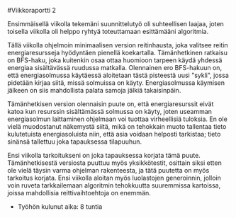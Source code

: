 #Viikkoraportti 2

Ensimmäisellä viikolla tekemäni suunnittelutyö oli suhteellisen laajaa, joten toisella viikolla oli helppo ryhtyä toteuttamaan esittämääni algoritmia.

Tällä viikolla ohjelmoin minimaalisen version reitinhausta, joka valitsee reitin energiaresursseja hyödyntäen pienellä koekartalla. Tämänhetkinen ratkaisu on BFS-haku, joka kuitenkin osaa ottaa huomioon tarpeen käydä yhdessä energiaa sisältävässä ruudussa matkalla. Olennainen ero BFS-hakuun on, että energiasolmussa käytäessä aloitetaan tästä pisteestä uusi "sykli", jossa pidetään kirjaa siitä, missä solmuissa on käyty. Energiasolmussa käymisen jälkeen on siis mahdollista palata samoja jälkiä takaisinpäin.

Tämänhetkisen version olennaisin puute on, että energiaresurssit eivät katoa kun resurssin sisältämässä solmussa on käyty, joten useamman energiasolmun laittaminen ohjelmaan voi tuottaa virheellisiä tuloksia. En ole vielä muodostanut näkemystä siitä, mikä on tehokkain muoto tallentaa tieto kulutetuista energiasoluista niin, että asia voidaan helposti tarkistaa; tieto sinänsä tallettuu joka tapauksessa tilapuuhun.

Ensi viikolla tarkoitukseni on joka tapauksessa korjata tämä puute. Tämänhetkisestä versiosta puuttuu myös yksikkötestit, osittain siksi etten ole vielä täysin varma ohjelman rakenteesta, ja tätä puutetta on myös tarkoitus korjata. Ensi viikolla aloitan myös luolastojen generoinnin, jolloin voin ruveta tarkkailemaan algoritmin tehokkuutta suuremmissa kartoissa, joissa mahdollisia reittivaihtoehtoja on enemmän.

* Työhön kulunut aika: 8 tuntia